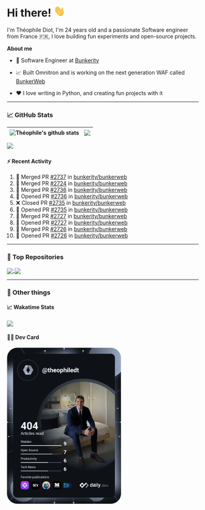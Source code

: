 # Hi there! <img src="./wave.gif" width="30px" height="30px" />

I'm Théophile Diot, I'm 24 years old and a passionate Software engineer from France 🇫🇷, I love building fun experiments and open-source projects.

**About me**

- 💼 Software Engineer at [Bunkerity](https://www.bunkerity.com/)

- 📈 Built Omnitron and is working on the next generation WAF called [BunkerWeb](https://www.bunkerweb.io)

- ❤️ I love writing in Python, and creating fun projects with it

---

### 📈 GitHub Stats

| <img align="center" src="https://github-readme-stats.vercel.app/api?username=TheophileDiot&show_icons=true&include_all_commits=true&theme=algolia&hide_border=true&rank_icon=github" alt="Théophile's github stats" /> | <img align="center" src="https://github-readme-stats.vercel.app/api/top-langs/?username=TheophileDiot&layout=compact&theme=algolia&hide_border=true" /> |
| ---------------------------------------------------------------------------------------------------------------------------------------------------------------------------------------------------------------------- | ------------------------------------------------------------------------------------------------------------------------------------------------------- |

![](https://github-readme-activity-graph.vercel.app/graph?username=TheophileDiot&theme=tokyo-night)

#### :zap: Recent Activity

<!--START_SECTION:activity-->
1. 🎉 Merged PR [#2737](https://github.com/bunkerity/bunkerweb/pull/2737) in [bunkerity/bunkerweb](https://github.com/bunkerity/bunkerweb)
2. 🎉 Merged PR [#2724](https://github.com/bunkerity/bunkerweb/pull/2724) in [bunkerity/bunkerweb](https://github.com/bunkerity/bunkerweb)
3. 🎉 Merged PR [#2736](https://github.com/bunkerity/bunkerweb/pull/2736) in [bunkerity/bunkerweb](https://github.com/bunkerity/bunkerweb)
4. 💪 Opened PR [#2736](https://github.com/bunkerity/bunkerweb/pull/2736) in [bunkerity/bunkerweb](https://github.com/bunkerity/bunkerweb)
5. ❌ Closed PR [#2735](https://github.com/bunkerity/bunkerweb/pull/2735) in [bunkerity/bunkerweb](https://github.com/bunkerity/bunkerweb)
6. 💪 Opened PR [#2735](https://github.com/bunkerity/bunkerweb/pull/2735) in [bunkerity/bunkerweb](https://github.com/bunkerity/bunkerweb)
7. 🎉 Merged PR [#2727](https://github.com/bunkerity/bunkerweb/pull/2727) in [bunkerity/bunkerweb](https://github.com/bunkerity/bunkerweb)
8. 💪 Opened PR [#2727](https://github.com/bunkerity/bunkerweb/pull/2727) in [bunkerity/bunkerweb](https://github.com/bunkerity/bunkerweb)
9. 🎉 Merged PR [#2726](https://github.com/bunkerity/bunkerweb/pull/2726) in [bunkerity/bunkerweb](https://github.com/bunkerity/bunkerweb)
10. 💪 Opened PR [#2726](https://github.com/bunkerity/bunkerweb/pull/2726) in [bunkerity/bunkerweb](https://github.com/bunkerity/bunkerweb)
<!--END_SECTION:activity-->

---

### 🔧 Top Repositories

<a href="https://github.com/bunkerity/bunkerweb">
  <img align="center" src="https://github-readme-stats.vercel.app/api/pin/?username=Bunkerity&repo=bunkerweb&theme=algolia" />
</a>
<a href="https://github.com/TheophileDiot/Omnitron">
  <img align="center" src="https://github-readme-stats.vercel.app/api/pin/?username=TheophileDiot&repo=Omnitron&theme=algolia" />
</a>

---

### 🎉 Other things

#### 📈 Wakatime Stats

<a href="https://wakatime.com/@theophile_bunkerity">
  <img align="center" src="https://github-readme-stats.vercel.app/api/wakatime?username=3aa5ce41-c253-43d9-8441-a721e446a45f&layout=compact&theme=algolia" />
</a>

#### 👨‍💻 Dev Card

<a href="https://app.daily.dev/TheophileDt">
  <img src="./devcard.svg" width="300" alt="Théophile Diot's Dev Card"/>
</a>
